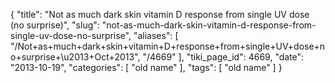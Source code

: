 {
    "title": "Not as much dark skin vitamin D response from single UV dose (no surprise)",
    "slug": "not-as-much-dark-skin-vitamin-d-response-from-single-uv-dose-no-surprise",
    "aliases": [
        "/Not+as+much+dark+skin+vitamin+D+response+from+single+UV+dose+no+surprise+\u2013+Oct+2013",
        "/4669"
    ],
    "tiki_page_id": 4669,
    "date": "2013-10-19",
    "categories": [
        "old name"
    ],
    "tags": [
        "old name"
    ]
}